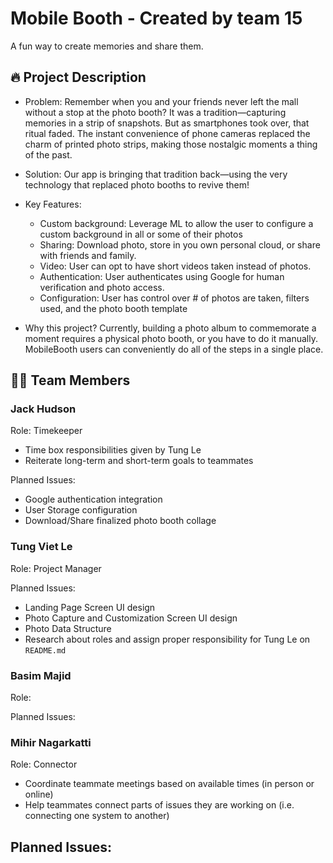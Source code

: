 # Mobile Booth - Created by team 15

A fun way to create memories and share them.

## 🔥 Project Description
* Problem: Remember when you and your friends never left the mall without a stop at the photo booth? It was a tradition—capturing memories in a strip of snapshots. But as smartphones took over, that ritual faded. The instant convenience of phone cameras replaced the charm of printed photo strips, making those nostalgic moments a thing of the past.
* Solution: Our app is bringing that tradition back—using the very technology that replaced photo booths to revive them!

* Key Features:
  - Custom background: Leverage ML to allow the user to configure a custom background in all or some of their photos
  - Sharing: Download photo, store in you own personal cloud, or share with friends and family.
  - Video: User can opt to have short videos taken instead of photos.
  - Authentication: User authenticates using Google for human verification and photo access.
  - Configuration: User has control over # of photos are taken, filters used, and the photo booth template

  
* Why this project? Currently, building a photo album to commemorate a moment requires a physical photo booth, or you have to do it manually. MobileBooth users can conveniently do all of the steps in a single place. 

## 🧑‍💻 Team Members

### Jack Hudson
Role: Timekeeper
- Time box responsibilities given by Tung Le
- Reiterate long-term and short-term goals to teammates

Planned Issues:
- Google authentication integration
- User Storage configuration
- Download/Share finalized photo booth collage

### Tung Viet Le
Role: Project Manager

Planned Issues:
- Landing Page Screen UI design
- Photo Capture and Customization Screen UI design
- Photo Data Structure
- Research about roles and assign proper responsibility for Tung Le on `README.md`

### Basim Majid
Role:

Planned Issues:

### Mihir Nagarkatti
Role: Connector
- Coordinate teammate meetings based on available times (in person or online)
- Help teammates connect parts of issues they are working on (i.e. connecting one system to another)

Planned Issues: 
- 
